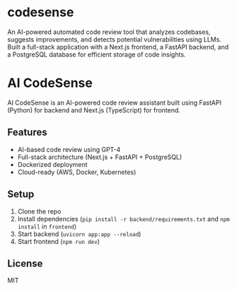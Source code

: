 # codesense
An AI-powered automated code review tool that analyzes codebases, suggests improvements, and detects potential vulnerabilities using LLMs. Built a full-stack application with a Next.js frontend, a FastAPI backend, and a PostgreSQL database for efficient storage of code insights.

# AI CodeSense

AI CodeSense is an AI-powered code review assistant built using FastAPI (Python) for backend and Next.js (TypeScript) for frontend.

## Features
- AI-based code review using GPT-4
- Full-stack architecture (Next.js + FastAPI + PostgreSQL)
- Dockerized deployment
- Cloud-ready (AWS, Docker, Kubernetes)

## Setup
1. Clone the repo
2. Install dependencies (`pip install -r backend/requirements.txt` and `npm install` in `frontend`)
3. Start backend (`uvicorn app:app --reload`)
4. Start frontend (`npm run dev`)

## License
MIT
